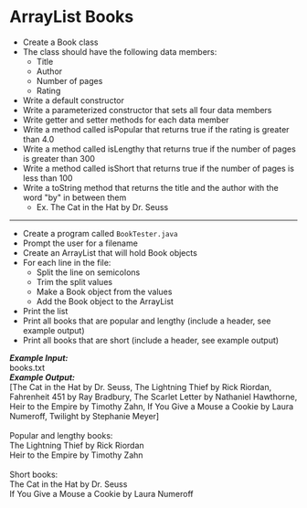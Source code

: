 # ArrayList Books

- Create a Book class
- The class should have the following data members:
  - Title
  - Author
  - Number of pages
  - Rating
- Write a default constructor
- Write a parameterized constructor that sets all four data members
- Write getter and setter methods for each data member
- Write a method called isPopular that returns true if the rating is greater than 4.0
- Write a method called isLengthy that returns true if the number of pages is greater than 300
- Write a method called isShort that returns true if the number of pages is less than 100
- Write a toString method that returns the title and the author with the word "by" in between them
  - Ex. The Cat in the Hat by Dr. Seuss
- - - - - - - - - - - -
- Create a program called `BookTester.java`
- Prompt the user for a filename
- Create an ArrayList that will hold Book objects
- For each line in the file:
  - Split the line on semicolons
  - Trim the split values
  - Make a Book object from the values
  - Add the Book object to the ArrayList
- Print the list
- Print all books that are popular and lengthy (include a header, see example output)
- Print all books that are short (include a header, see example output)

***Example Input:***\
books.txt\
***Example Output:***\
[The Cat in the Hat by Dr. Seuss, The Lightning Thief by Rick Riordan, Fahrenheit 451 by Ray Bradbury, The Scarlet Letter by Nathaniel Hawthorne, Heir to the Empire by Timothy Zahn, If You Give a Mouse a Cookie by Laura Numeroff, Twilight by Stephanie Meyer]\
\
Popular and lengthy books:\
The Lightning Thief by Rick Riordan\
Heir to the Empire by Timothy Zahn\
\
Short books:\
The Cat in the Hat by Dr. Seuss\
If You Give a Mouse a Cookie by Laura Numeroff
